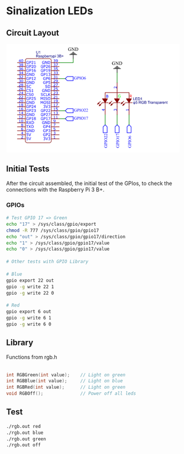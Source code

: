 # Sinalization LEDs

## Circuit Layout
![rgb](../images/rgb.png)

## Initial Tests

After the circuit assembled, the initial test of the GPIos, to check the connections with the Raspberry Pi 3 B+.

### GPIOs

```sh
# Test GPIO 17 => Green
echo "17" > /sys/class/gpio/export
chmod -R 777 /sys/class/gpio/gpio17
echo "out" > /sys/class/gpio/gpio17/direction
echo "1" > /sys/class/gpio/gpio17/value
echo "0" > /sys/class/gpio/gpio17/value

# Other tests with GPIO Library

# Blue
gpio export 22 out
gpio -g write 22 1
gpio -g write 22 0

# Red
gpio export 6 out
gpio -g write 6 1
gpio -g write 6 0

```
## Library
Functions from rgb.h

```c

int RGBGreen(int value);    // Light on green
int RGBBlue(int value);     // Light on blue
int RGBRed(int value);      // Light on green
void RGBOff();              // Power off all leds
```

## Test

```sh
./rgb.out red
./rgb.out blue
./rgb.out green
./rgb.out off
```